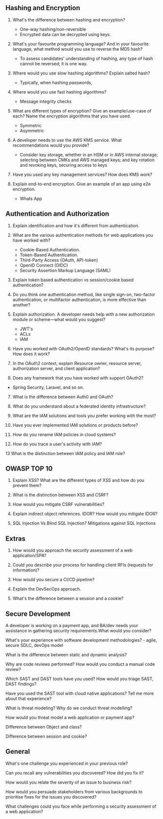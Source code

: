 ## Hashing and Encryption

1. What's the difference between hashing and encryption?
	- One-way hashing/non-reversible
	- Encrypted data can be decrypted using keys.
2. What's your favourite programming language? And in your favourite language, what method would you use to reverse the MD5 hash?
	- To assess candidates' understanding of hashing, any type of hash cannot be reversed; it is one way.
3. Where would you use slow hashing algorithms? Explain salted hash?
	- Typically, when hashing passwords,
4. Where would you use fast hashing algorithms?
	- Message integrity checks
5. What are different types of encryption? Give an example/use-case of each? Name the encryption algorithms that you have used.
	- Symmetric
	- Asymmetric
6. A developer needs to use the AWS KMS service. What recommendations would you provide?
	- Consider key storage, whether in an HSM or in AWS internal storage; selecting between CMKs and AWS managed keys; and key rotation and revoking keys, securing access to keys

7. Have you used any key management services? How does KMS work?

8. Explain end-to-end encryption. Give an example of an app using e2e encryption.
	- Whats App	
## Authentication and Authorization

1. Explain identification and how it's different from authentication. 

2. What are the various authentication methods for web applications you have worked with?
   - Cookie-Based Authentication.
   - Token-Based Authentication.
   - Third-Party Access (OAuth, API-token)
   - OpenID Connect (OIDC)
   - Security Assertion Markup Language (SAML)
4. Explain token based authentication vs session/cookie based authentication?

5. Do you think one authentication method, like single sign-on, two-factor authentication, or multifactor authentication, is more effective than another?

3. Explain authorization. A developer needs help with a new authorization module or scheme—what would you suggest?
	- JWT's
	- ACLs
	- IAM

4. Have you worked with OAuth2/OpenID standards? What's its purpose? How does it work?

5. In the OAuth2 context, explain Resource owner, resource server, authorization server, and client application?

6. Does any framework that you have worked with support OAuth2?

- Spring Security, Laravel, and so on.


7. What is the difference between Auth0 and OAuth?

8. What do you understand about a federated identity infrastructure?

9. What are the IAM solutions and tools you prefer working with the most?

10. Have you ever implemented IAM solutions or products before?

11. How do you rename IAM policies in cloud systems?

12. How do you trace a user's activity with IAM?

13 What is the distinction between IAM policy and IAM role?


## OWASP TOP 10

1. Explain XSS? What are the different types of XSS and how do you prevent them?

2. What is the distinction between XSS and CSRF?

3. How would you mitigate CSRF vulnerabilities?

4. Explain indirect object references. IDOR? How would you mitigate IDOR?

5. SQL Injection Vs Blind SQL Injection? Mitigations against SQL Injections 

## Extras

1. How would you approach the security assessment of a web application/SPA?

2. Could you describe your process for handling client RFIs (requests for information)?

3. How would you secure a CI/CD pipeline?

4. Explain the DevSecOps approach.

5. What's the difference between a session and a cookie?


## Secure Development

A developer is working on a payment app, and BA/dev needs your assistance in gathering security requirements.What would you consider?

What's your experience with software development methodologies?
	- agile, secure SDLC, devOps model

What is the difference between static and dynamic analysis?

Why are code reviews performed? How would you conduct a manual code review?

Which SAST and DAST tools have you used? How would you triage SAST, DAST findings?

Have you used the SAST tool with cloud native applications? Tell me more about that experience?

What is threat modeling? Why do we conduct threat modelling?

How would you threat model a web application or payment app?

Difference between Object and class?

Difference between session and cookie?


## General
What's one challenge you experienced in your previous role?

Can you recall any vulnerabilities you discovered? How did you fix it?

How would you relate the severity of an issue to business risk?

How would you persuade stakeholders from various backgrounds to prioritise fixes for the issues you discovered?

What challenges could you face while performing a security assessment of a web application?
